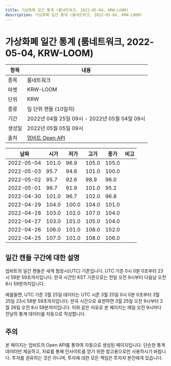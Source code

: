 ```yaml
---
title: 가상화폐 일간 통계 (룸네트워크, 2022-05-04, KRW-LOOM)
description: 가상화폐 일간 통계 (룸네트워크, 2022-05-04, KRW-LOOM)
---
```



가상화폐 일간 통계 (룸네트워크, 2022-05-04, KRW-LOOM)
===

|항목|내용|
|--|--|
|종목|룸네트워크|
|마켓|KRW-LOOM|
|단위|KRW|
|종류|일 단위 캔들 (10일치)|
|기간|2022년 04월 25일 09시 - 2022년 05월 04일 09시|
|생성일|2022년 05월 05일 09시|
|출처|[업비트 Open API](https://docs.upbit.com)|


|날짜|시가|저가|고가|종가|비고|
|--|--|--|--|--|--|
|2022-05-04|101.0|96.9|105.0|105.0|    |
|2022-05-03|95.7|94.6|101.0|100.0|    |
|2022-05-02|95.7|92.6|98.9|96.0|    |
|2022-05-01|96.7|91.9|101.0|95.2|    |
|2022-04-30|101.0|96.7|102.0|96.8|    |
|2022-04-29|104.0|100.0|104.0|101.0|    |
|2022-04-28|103.0|102.0|107.0|104.0|    |
|2022-04-27|103.0|101.0|105.0|104.0|    |
|2022-04-26|106.0|101.0|108.0|102.0|    |
|2022-04-25|107.0|101.0|108.0|106.0|    |


일간 캔들 구간에 대한 설명
---


업비트의 일간 캔들은 세계 협정시(UTC) 기준입니다. 
UTC 기준 0시 0분 0초부터 23시 59분 59초까지입니다. 
한국 시간인 KST 기준으로는 전일 오전 9시부터 다음날 오전 8시 59분까지입니다. 


예를들면, UTC 기준 3월 25일 데이터는 UTC 시준 3월 25일 0시 0분 0초부터 3월 25일 23시 59분 59초까지입니다. 
한국 시간으로 표현하면 3월 25일 오전 9시부터 3월 26일 오전 8시 59분까지입니다. 
이와 같은 이유로 본 페이지는 매일 오전 9시마다 전날의 통계 데이터를 자동으로 작성합니다. 


주의
---


본 페이지는 업비트의 Open API를 통하여 자동으로 생성된 페이지입니다. 
단순한 통계 데이터만 제공하고, 자료를 통해 인사이트를 얻기 위한 참고용으로만 사용하시기 바랍니다. 
투자를 권유하는 것은 아니며, 투자에 대한 모든 책임은 투자자 본인에게 있습니다. 
